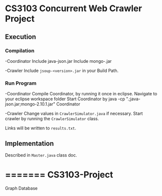 CS3103 Concurrent Web Crawler Project
==================

## Execution
### Compilation
-Coordinator
Include java-json.jar
Include mongo-<version>.jar

-Crawler
Include `jsoup-<version>.jar` in your Build Path.


### Run Program
-Coordinator
Compile Coordinator, by running it once in eclipse.
Navigate to your eclipse workspace folder
Start Coordinator by java -cp ".;java-json.jar;mongo-2.10.1.jar" Coordinator

-Crawler
Change values in `CrawlerSimulator.java` if necessary. Start crawler by running the `CrawlerSimulator` class.

Links will be written to `results.txt`.

## Implementation
Described in `Master.java` class doc.


=======
CS3103-Project
==============

Graph Database